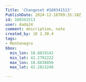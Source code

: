 ```yaml
---
Title: 'Changeset #160341513'
PublishDate: 2024-12-18T09:35:18Z
id: 160341513
user: dada24
comment: description, note
created_by: iD 2.30.4
tags:
- Montenegro
bbox:
  min_lon: 18.8819142
  min_lat: 42.2792222
  max_lon: 18.8838056
  max_lat: 42.2813248

---
```

